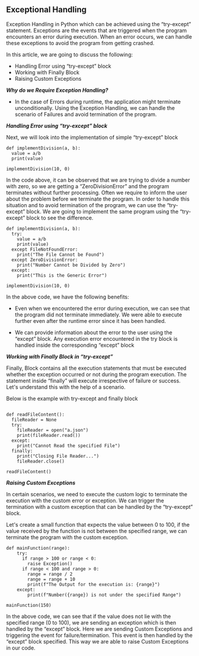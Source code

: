 ## Exceptional Handling

Exception Handling in Python which can be achieved using the “try-except” statement. Exceptions are the events that are triggered when the program encounters an error during execution. When an error occurs, we can handle these exceptions to avoid the program from getting crashed.


In this article, we are going to discuss the following:

- Handling Error using “try-except” block
- Working with Finally Block
- Raising Custom Exceptions


***Why do we Require Exception Handling?***

- In the case of Errors during runtime, the application might terminate unconditionally. Using the Exception Handling, we can handle the scenario of Failures and avoid termination of the program.

***Handling Error using “try-except” block***

Next, we will look into the implementation of simple “try-except” block

```
def implementDivision(a, b):
  value = a/b
  print(value)

implementDivision(10, 0)

```
In the code above, it can be observed that we are trying to divide a number with zero, so we are getting a “ZeroDivisionError” and the program terminates without further processing. Often we require to inform the user about the problem before we terminate the program. In order to handle this situation and to avoid termination of the program, we can use the “try-except” block. We are going to implement the same program using the “try-except” block to see the difference.

```
def implementDivision(a, b):
  try:
    value = a/b
    print(value)
  except FileNotFoundError:
    print("The File Cannot be Found")
  except ZeroDivisionError:
    print("Number Cannot be Divided by Zero")
  except:
    print("This is the Generic Error")

implementDivision(10, 0)

```
In the above code, we have the following benefits:

- Even when we encountered the error during execution, we can see that the program did not terminate immediately. We were able to execute further even after the runtime error since it has been handled.

- We can provide information about the error to the user using the “except” block. Any execution error encountered in the try block is handled inside the corresponding “except” block

***Working with Finally Block in “try-except”***

Finally, Block contains all the execution statements that must be executed whether the exception occurred or not during the program execution. The statement inside “finally” will execute irrespective of failure or success. Let's understand this with the help of a scenario.

Below is the example with try-except and finally block

```

def readFileContent():
  fileReader = None
  try:
    fileReader = open("a.json")
    print(fileReader.read())
  except:
    print("Cannot Read the specified File")
  finally:
    print("Closing File Reader...")
    fileReader.close()

readFileContent()

```

***Raising Custom Exceptions***

In certain scenarios, we need to execute the custom logic to terminate the execution with the custom error or exception. We can trigger the termination with a custom exception that can be handled by the “try-except” block.

Let's create a small function that expects the value between 0 to 100, if the value received by the function is not between the specified range, we can terminate the program with the custom exception.

```
def mainFunction(range):
    try:
      if range > 100 or range < 0:
        raise Exception()
      if range < 100 and range > 0:
        range = range / 2
        range = range + 10
        print(f"The Output for the execution is: {range}")
    except:
        print(f"Number({range}) is not under the specified Range")

mainFunction(150)

```

In the above code, we can see that if the value does not lie with the specified range (0 to 100), we are sending an exception which is then handled by the “except” block. Here we are sending Custom Exceptions and triggering the event for failure/termination. This event is then handled by the “except” block specified. This way we are able to raise Custom Exceptions in our code.

